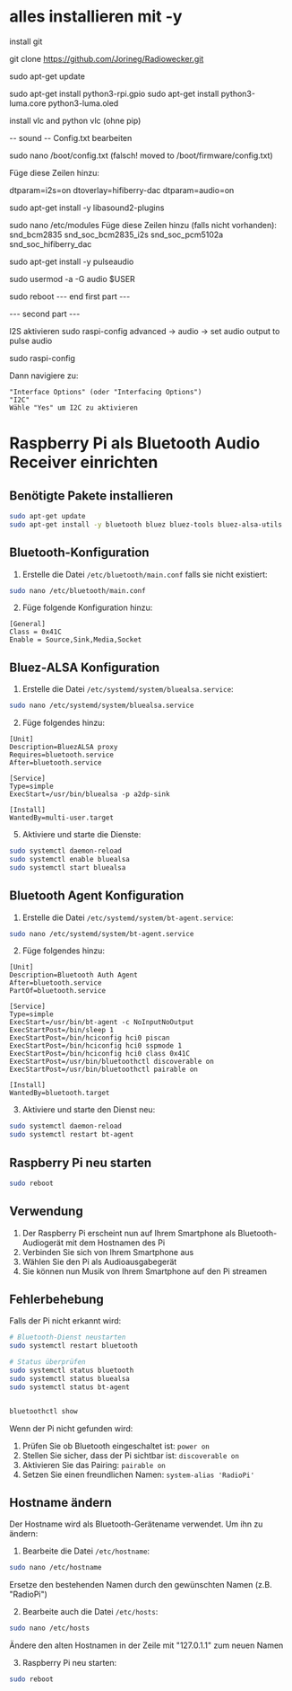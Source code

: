 # alles installieren mit -y

install git 

git clone https://github.com/Jorineg/Radiowecker.git

sudo apt-get update

sudo apt-get install python3-rpi.gpio
sudo apt-get install python3-luma.core python3-luma.oled


install vlc and python vlc (ohne pip)

-- sound --
    Config.txt bearbeiten

sudo nano /boot/config.txt (falsch! moved to /boot/firmware/config.txt)

Füge diese Zeilen hinzu:

dtparam=i2s=on
dtoverlay=hifiberry-dac
dtparam=audio=on

sudo apt-get install -y libasound2-plugins

sudo nano /etc/modules
Füge diese Zeilen hinzu (falls nicht vorhanden):
snd_bcm2835
snd_soc_bcm2835_i2s
snd_soc_pcm5102a
snd_soc_hifiberry_dac


sudo apt-get install -y pulseaudio

sudo usermod -a -G audio $USER

sudo reboot
--- end first part ---



--- second part ---

I2S aktivieren
sudo raspi-config
advanced -> audio -> set audio output to pulse audio

sudo raspi-config

Dann navigiere zu:

    "Interface Options" (oder "Interfacing Options")
    "I2C"
    Wähle "Yes" um I2C zu aktivieren


# Raspberry Pi als Bluetooth Audio Receiver einrichten

## Benötigte Pakete installieren

```bash
sudo apt-get update
sudo apt-get install -y bluetooth bluez bluez-tools bluez-alsa-utils
```

## Bluetooth-Konfiguration

1. Erstelle die Datei `/etc/bluetooth/main.conf` falls sie nicht existiert:
```bash
sudo nano /etc/bluetooth/main.conf
```

2. Füge folgende Konfiguration hinzu:
```
[General]
Class = 0x41C
Enable = Source,Sink,Media,Socket
```

## Bluez-ALSA Konfiguration

1. Erstelle die Datei `/etc/systemd/system/bluealsa.service`:
```bash
sudo nano /etc/systemd/system/bluealsa.service
```

2. Füge folgendes hinzu:
```
[Unit]
Description=BluezALSA proxy
Requires=bluetooth.service
After=bluetooth.service

[Service]
Type=simple
ExecStart=/usr/bin/bluealsa -p a2dp-sink

[Install]
WantedBy=multi-user.target
```

5. Aktiviere und starte die Dienste:
```bash
sudo systemctl daemon-reload
sudo systemctl enable bluealsa
sudo systemctl start bluealsa
```

## Bluetooth Agent Konfiguration

1. Erstelle die Datei `/etc/systemd/system/bt-agent.service`:
```bash
sudo nano /etc/systemd/system/bt-agent.service
```

2. Füge folgendes hinzu:
```
[Unit]
Description=Bluetooth Auth Agent
After=bluetooth.service
PartOf=bluetooth.service

[Service]
Type=simple
ExecStart=/usr/bin/bt-agent -c NoInputNoOutput
ExecStartPost=/bin/sleep 1
ExecStartPost=/bin/hciconfig hci0 piscan
ExecStartPost=/bin/hciconfig hci0 sspmode 1
ExecStartPost=/bin/hciconfig hci0 class 0x41C
ExecStartPost=/usr/bin/bluetoothctl discoverable on
ExecStartPost=/usr/bin/bluetoothctl pairable on

[Install]
WantedBy=bluetooth.target
```

3. Aktiviere und starte den Dienst neu:
```bash
sudo systemctl daemon-reload
sudo systemctl restart bt-agent
```

## Raspberry Pi neu starten
```bash
sudo reboot
```

## Verwendung

1. Der Raspberry Pi erscheint nun auf Ihrem Smartphone als Bluetooth-Audiogerät mit dem Hostnamen des Pi
2. Verbinden Sie sich von Ihrem Smartphone aus
3. Wählen Sie den Pi als Audioausgabegerät
4. Sie können nun Musik von Ihrem Smartphone auf den Pi streamen

## Fehlerbehebung

Falls der Pi nicht erkannt wird:
```bash
# Bluetooth-Dienst neustarten
sudo systemctl restart bluetooth

# Status überprüfen
sudo systemctl status bluetooth
sudo systemctl status bluealsa
sudo systemctl status bt-agent


bluetoothctl show
```


Wenn der Pi nicht gefunden wird:
1. Prüfen Sie ob Bluetooth eingeschaltet ist: `power on`
2. Stellen Sie sicher, dass der Pi sichtbar ist: `discoverable on`
3. Aktivieren Sie das Pairing: `pairable on`
4. Setzen Sie einen freundlichen Namen: `system-alias 'RadioPi'`

## Hostname ändern

Der Hostname wird als Bluetooth-Gerätename verwendet. Um ihn zu ändern:

1. Bearbeite die Datei `/etc/hostname`:
```bash
sudo nano /etc/hostname
```
Ersetze den bestehenden Namen durch den gewünschten Namen (z.B. "RadioPi")

2. Bearbeite auch die Datei `/etc/hosts`:
```bash
sudo nano /etc/hosts
```
Ändere den alten Hostnamen in der Zeile mit "127.0.1.1" zum neuen Namen

3. Raspberry Pi neu starten:
```bash
sudo reboot
```
